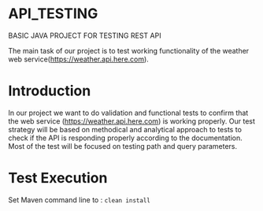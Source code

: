 # API_TESTING
BASIC JAVA PROJECT FOR TESTING REST API

The main task of our project is to test working functionality of the weather web service(https://weather.api.here.com).

# Introduction
In our project we want to do validation and functional tests to confirm that the web service (https://weather.api.here.com) is working properly. Our test strategy will be based on methodical and analytical approach to tests to check if the API is responding properly according to the documentation. Most of the test will be focused on testing path and query parameters.

# Test Execution
Set Maven command line to :
```clean install```
